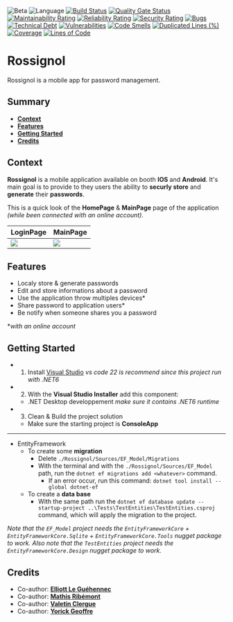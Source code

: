 ![Beta](https://img.shields.io/badge/Beta-v0.3-blueviolet)
![Language](https://img.shields.io/github/languages/top/HandyS11/Rossignol)
[![Build Status](https://codefirst.iut.uca.fr/api/badges/valentin.clergue/Rossignol/status.svg)](https://codefirst.iut.uca.fr/valentin.clergue/Rossignol)
[![Quality Gate Status](https://codefirst.iut.uca.fr/sonar/api/project_badges/measure?project=Rossignol&metric=alert_status&token=9e1f4645b86eb1abd678f85c330ad6047baebd85)](https://codefirst.iut.uca.fr/sonar/dashboard?id=Rossignol)
[![Maintainability Rating](https://codefirst.iut.uca.fr/sonar/api/project_badges/measure?project=Rossignol&metric=sqale_rating&token=9e1f4645b86eb1abd678f85c330ad6047baebd85)](https://codefirst.iut.uca.fr/sonar/dashboard?id=Rossignol)
[![Reliability Rating](https://codefirst.iut.uca.fr/sonar/api/project_badges/measure?project=Rossignol&metric=reliability_rating&token=9e1f4645b86eb1abd678f85c330ad6047baebd85)](https://codefirst.iut.uca.fr/sonar/dashboard?id=Rossignol)
[![Security Rating](https://codefirst.iut.uca.fr/sonar/api/project_badges/measure?project=Rossignol&metric=security_rating&token=9e1f4645b86eb1abd678f85c330ad6047baebd85)](https://codefirst.iut.uca.fr/sonar/dashboard?id=Rossignol)
[![Bugs](https://codefirst.iut.uca.fr/sonar/api/project_badges/measure?project=Rossignol&metric=bugs&token=9e1f4645b86eb1abd678f85c330ad6047baebd85)](https://codefirst.iut.uca.fr/sonar/dashboard?id=Rossignol)
[![Technical Debt](https://codefirst.iut.uca.fr/sonar/api/project_badges/measure?project=Rossignol&metric=sqale_index&token=9e1f4645b86eb1abd678f85c330ad6047baebd85)](https://codefirst.iut.uca.fr/sonar/dashboard?id=Rossignol)
[![Vulnerabilities](https://codefirst.iut.uca.fr/sonar/api/project_badges/measure?project=Rossignol&metric=vulnerabilities&token=9e1f4645b86eb1abd678f85c330ad6047baebd85)](https://codefirst.iut.uca.fr/sonar/dashboard?id=Rossignol)
[![Code Smells](https://codefirst.iut.uca.fr/sonar/api/project_badges/measure?project=Rossignol&metric=code_smells&token=9e1f4645b86eb1abd678f85c330ad6047baebd85)](https://codefirst.iut.uca.fr/sonar/dashboard?id=Rossignol)
[![Duplicated Lines (%)](https://codefirst.iut.uca.fr/sonar/api/project_badges/measure?project=Rossignol&metric=duplicated_lines_density&token=9e1f4645b86eb1abd678f85c330ad6047baebd85)](https://codefirst.iut.uca.fr/sonar/dashboard?id=Rossignol)
[![Coverage](https://codefirst.iut.uca.fr/sonar/api/project_badges/measure?project=Rossignol&metric=coverage&token=9e1f4645b86eb1abd678f85c330ad6047baebd85)](https://codefirst.iut.uca.fr/sonar/dashboard?id=Rossignol)
[![Lines of Code](https://codefirst.iut.uca.fr/sonar/api/project_badges/measure?project=Rossignol&metric=ncloc&token=9e1f4645b86eb1abd678f85c330ad6047baebd85)](https://codefirst.iut.uca.fr/sonar/dashboard?id=Rossignol)


# Rossignol

Rossignol is a mobile app for password management.

## Summary


* **[Context](##context)**
* **[Features](##features)**
* **[Getting Started](##getting_started)**
* **[Credits](#credits)**

## Context

**Rossignol** is a mobile application available on booth **IOS** and **Android**. It's main goal is to provide to they users the ability to **securly store** and **generate** their **passwords**.

This is a quick look of the **HomePage** & **MainPage** page of the application *(while been connected with an online account)*.

| LoginPage | MainPage |
| :-- | :-- |
| <img src=https://cdn.discordapp.com/attachments/715975451558019132/1030990408819421354/HomePage.png> | <img src=https://cdn.discordapp.com/attachments/715975451558019132/1030990921610825831/MainPage.png> |

## Features

* Localy store & generate passwords
* Edit and store informations about a password
* Use the application throw multiples devices*
* Share password to application users*
* Be notify when someone shares you a password

**with an online account*

## Getting Started

* 1) Install [Visual Studio](https://visualstudio.microsoft.com/fr/) *vs code 22 is recommend since this project run with .NET6*
* 2) With the **Visual Studio Installer** add this component:
  * .NET Desktop developpement *make sure it contains .NET6 runtime*
* 3) Clean & Build the project solution
  * Make sure the starting project is **ConsoleApp**
 
---

* EntityFramework
  * To create some **migration**
    * Delete `./Rossignol/Sources/EF_Model/Migrations`
    * With the terminal and with the `./Rossignol/Sources/EF_Model` path, run the `dotnet ef migrations add <whatever>` command.
      * If an error occur, run this command: `dotnet tool install --global dotnet-ef`
  * To create a **data base**
    * With the same path run the `dotnet ef database update --startup-project ..\Tests\TestEntities\TestEntities.csproj` command, which will apply the migration to the project.

*Note that the `EF_Model` project needs the `EntityFrameworkCore` + `EntityFrameworkCore.Sqlite` + `EntityFrameworkCore.Tools` nugget package to work.*
*Also note that the `TestEntities` project needs the `EntityFrameworkCore.Design` nugget package to work.*

## Credits

* Co-author: [**Elliott Le Guéhennec**](https://github.com/EllLG1211)
* Co-author: [**Mathis Ribémont**](https://github.com/TEDDAC)
* Co-author: [**Valetin Clergue**](https://github.com/HandyS11)
* Co-author: [**Yorick Geoffre**](https://github.com/Kanken6174)